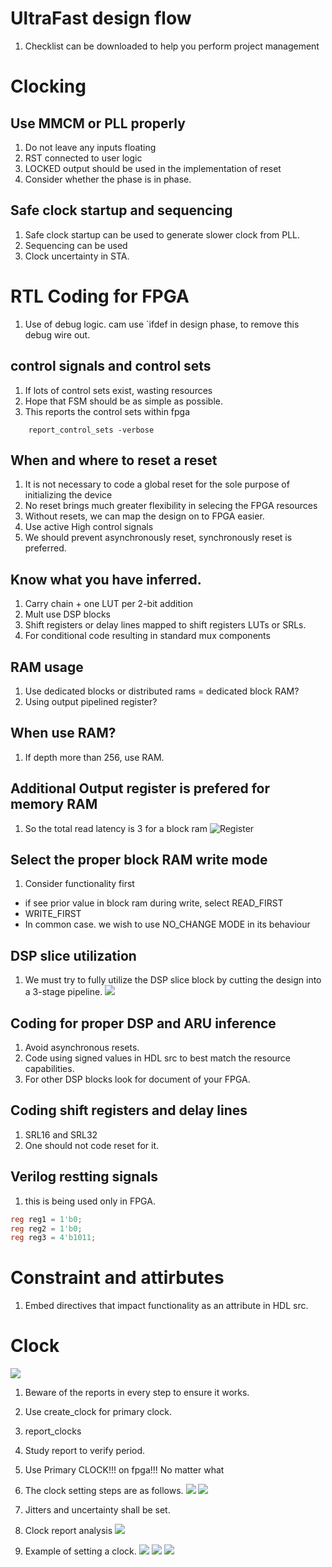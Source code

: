 # UltraFast design flow
1. Checklist can be downloaded to help you perform project management


# Clocking
## Use MMCM or PLL properly
1. Do not leave any inputs floating
2. RST connected to user logic
3. LOCKED output should be used in the implementation of reset
4. Consider whether the phase is in phase.

## Safe clock startup and sequencing
1. Safe clock startup can be used to generate slower clock from PLL.
2. Sequencing can be used
3. Clock uncertainty in STA.

# RTL Coding for FPGA
1. Use of debug logic. cam use `ifdef in design phase, to remove this debug wire out.


## control signals and control sets
1. If lots of control sets exist, wasting resources
2. Hope that FSM should be as simple as possible.
3. This reports the control sets within fpga
```
    report_control_sets -verbose
```

## When and where to reset a reset
1. It is not necessary to code a global reset for the sole purpose of initializing the device
2. No reset brings much greater flexibility in selecing the FPGA resources
3. Without resets, we can map the design on to FPGA easier.
4. Use active High control signals
5. We should prevent asynchronously reset, synchronously reset is preferred.

## Know what you have inferred.
1. Carry chain + one LUT per 2-bit  addition
2. Mult use DSP blocks
3. Shift registers or delay lines mapped to shift registers LUTs or SRLs.
4. For conditional code resulting in standard mux components

## RAM usage
1. Use dedicated blocks or distributed rams = dedicated block RAM?
2. Using output pipelined register?

## When use RAM?
1. If depth more than 256, use RAM.

## Additional Output register is prefered for memory RAM
1. So the total read latency is 3 for a block ram
![Register](/img/ram_usage.png)

## Select the proper block RAM write mode
1. Consider functionality first
- if see prior value in block ram during write, select READ_FIRST
- WRITE_FIRST
- In common case. we wish to use NO_CHANGE MODE in its behaviour

## DSP slice utilization
1. We must try to fully utilize the DSP slice block by cutting the design into a 3-stage pipeline.
![](img/dsp_block.png)

## Coding for proper DSP and ARU inference
1. Avoid asynchronous resets.
2. Code using signed values in HDL src to best match the resource capabilities.
3. For other DSP blocks look for document of your FPGA.

## Coding shift registers and delay lines
1. SRL16 and SRL32
2. One should not code reset for it.


## Verilog restting signals
1. this is being used only in FPGA.
```verilog
reg reg1 = 1'b0;
reg reg2 = 1'b0;
reg reg3 = 4'b1011;
```

# Constraint and attirbutes
1. Embed directives that impact functionality as an attribute in HDL src.


# Clock
![](img/clock_commands.png)
1. Beware of the reports in every step to ensure it works.
2. Use create_clock for primary clock.
3. report_clocks
4. Study report to verify period.
5. Use Primary CLOCK!!! on fpga!!! No matter what

6. The clock setting steps are as follows.
![](img/clock_setting.png)
![](img/clock_setting2.png)


7. Jitters and uncertainty shall be set.

8. Clock report analysis
![](img/clock_report.png)

9. Example of setting a clock.
![](img/Setting_example.png)
![](img/example_solution.png)
![](img/example_report_validation.png)